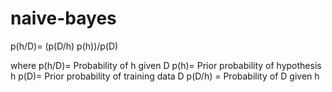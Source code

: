 # naive-bayes
p(h/D)=  (p(D/h) p(h))/p(D)

where p(h/D)= Probability of h given D
      p(h)= Prior probability of hypothesis h
      p(D)= Prior probability of training data D
      p(D/h) = Probability of D given h
      
